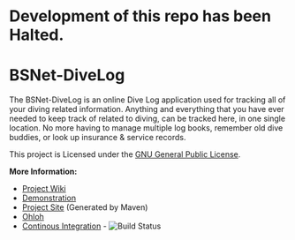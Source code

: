 # Development of this repo has been Halted.

BSNet-DiveLog
=============

The BSNet-DiveLog is an online Dive Log application used for tracking all of your diving related information. Anything and everything that you have ever needed to keep track of related to diving, can be tracked here, in one single location. No more having to manage multiple log books, remember old dive buddies, or look up insurance & service records.

This project is Licensed under the <a href="http://www.gnu.org/copyleft/gpl.html" target="_blank">GNU General Public License</a>.

**More Information:**
 * [Project Wiki](https://github.com/bsaunder/JEE6DiveLog/wiki)
 * [Demonstration](https://jee6divelog-bsaunders.rhcloud.com/)
 * [Project Site](http://bsaunder.github.com/JEE6DiveLog/)  (Generated by Maven)
 * [Ohloh](https://www.ohloh.net/p/JEE6DiveLog)
 * [Continous Integration](http://travis-ci.org/#!/bsaunder/JEE6DiveLog) - ![Build Status](https://secure.travis-ci.org/bsaunder/JEE6DiveLog.png?branch=master)
